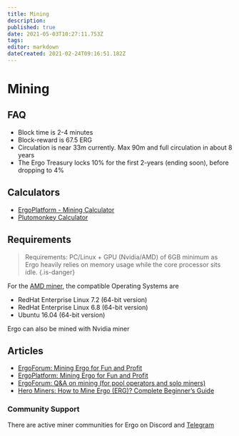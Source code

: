 ```yaml
---
title: Mining
description: 
published: true
date: 2021-05-03T10:27:11.753Z
tags: 
editor: markdown
dateCreated: 2021-02-24T09:16:51.182Z
---
```


# Mining


## FAQ
- Block time is 2-4 minutes
- Block-reward is 67.5 ERG
- Circulation is near 33m currently. Max 90m and full circulation in about 8 years
- The Ergo Treasury locks 10% for the first 2-years (ending soon), before dropping to 4%

## Calculators

- [ErgoPlatform - Mining Calculator](https://ergoplatform.org/en/mining/)
- [Plutomonkey Calculator](https://pool.plutomonkey.com/)

## Requirements
> Requirements: PC/Linux + GPU (Nvidia/AMD) of 6GB minimum as Ergo heavily relies on memory usage while the core processor sits idle.
{.is-danger}


For the [AMD miner](https://github.com/mhssamadani/Autolykos2_AMD_Miner), the compatible Operating Systems are
- RedHat Enterprise Linux 7.2 (64-bit version)
- RedHat Enterprise Linux 6.8 (64-bit version)
- Ubuntu 16.04 (64-bit version)

Ergo can also be mined with Nvidia miner




## Articles
- [ErgoForum: Mining Ergo for Fun and Profit](https://www.ergoforum.org/t/mining-ergo-for-fun-and-profit/154)
- [ErgoPlatform: Mining Ergo for Fun and Profit](https://ergoplatform.org/en/blog/2019_12_22_mining_for_fun/)
- [ErgoForum: Q&A on mining (for pool operators and solo miners)](https://www.ergoforum.org/t/q-a-on-mining-for-pool-operators-and-solo-miners/587)
- [Hero Miners: How to Mine Ergo (ERG)? Complete Beginner’s Guide](https://herominers.medium.com/how-to-mine-ergo-erg-complete-beginners-guide-608a87e89ed6)

### Community Support
There are active miner communities for Ergo on Discord and [Telegram](https://t.me/ergo_mining)

